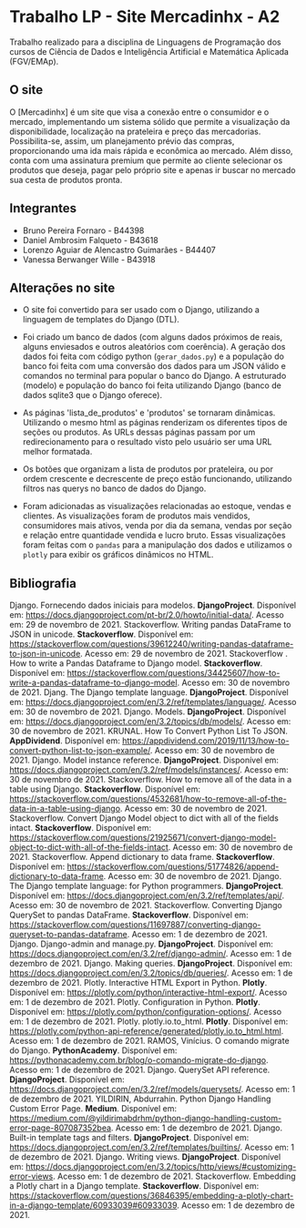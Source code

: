 # Trabalho LP - Site Mercadinhx - A2

Trabalho realizado para a disciplina de Linguagens de Programação dos cursos de Ciência de Dados e Inteligência Artificial e Matemática Aplicada (FGV/EMAp). 

## O site

O [Mercadinhx] é um site que visa a conexão entre o consumidor e o mercado, implementando um sistema sólido que permite a visualização da disponibilidade, localização na prateleira e preço das mercadorias. Possibilita-se, assim, um planejamento prévio das compras, proporcionando uma ida mais rápida e econômica ao mercado.
Além disso, conta com uma assinatura premium que permite ao cliente selecionar os produtos que deseja, pagar pelo próprio site e apenas ir buscar no mercado sua cesta de produtos pronta.


## Integrantes

- Bruno Pereira Fornaro  - B44398
- Daniel Ambrosim Falqueto - B43618
- Lorenzo Aguiar de Alencastro Guimarães - B44407
- Vanessa Berwanger Wille - B43918

## Alterações no site

- O site foi convertido para ser usado com o Django, utilizando a linguagem de templates do Django (DTL).

- Foi criado um banco de dados (com alguns dados próximos de reais, alguns enviesados e outros aleatórios com coerência). A geração dos dados foi feita com código python (`gerar_dados.py`) e a população do banco foi feita com uma conversão dos dados para um JSON válido e comandos no terminal para popular o banco do Django. A estruturado (modelo) e população do banco foi feita utilizando Django (banco de dados sqlite3 que o Django oferece).

- As páginas 'lista_de_produtos' e 'produtos' se tornaram dinâmicas. Utilizando o mesmo html as páginas renderizam os diferentes tipos de seções ou produtos. As URLs dessas páginas passam por um redirecionamento para o resultado visto pelo usuário ser uma URL melhor formatada.

- Os botões que organizam a lista de produtos por prateleira, ou por ordem crescente e decrescente de preço estão funcionando, utilizando filtros nas querys no banco de dados do Django.

- Foram adicionadas as visualizações relacionadas ao estoque, vendas e clientes. As visualizações foram de produtos mais vendidos, consumidores mais ativos, venda por dia da semana, vendas por seção e relação entre quantidade vendida e lucro bruto. Essas visualizações foram feitas com o `pandas` para a manipulação dos dados e utilizamos o `plotly` para exibir os gráficos dinâmicos no HTML.

## Bibliografia
Django. Fornecendo dados iniciais para modelos. **DjangoProject**. Disponível em: https://docs.djangoproject.com/pt-br/2.0/howto/initial-data/. Acesso em: 29 de novembro de 2021.
Stackoverflow. Writing pandas DataFrame to JSON in unicode. **Stackoverflow**. Disponível em: https://stackoverflow.com/questions/39612240/writing-pandas-dataframe-to-json-in-unicode. Acesso em: 29 de novembro de 2021.
Stackoverflow . How to write a Pandas Dataframe to Django model. **Stackoverflow**. Disponível em: https://stackoverflow.com/questions/34425607/how-to-write-a-pandas-dataframe-to-django-model. Acesso em: 30 de novembro de 2021.
Djang. The Django template language. **DjangoProject**. Disponível em: https://docs.djangoproject.com/en/3.2/ref/templates/language/. Acesso em: 30 de novembro de 2021.
Django. Models. **DjangoProject**. Disponível em: https://docs.djangoproject.com/en/3.2/topics/db/models/. Acesso em: 30 de novembro de 2021.
KRUNAL. How To Convert Python List To JSON. **AppDividend**. Disponível em: https://appdividend.com/2019/11/13/how-to-convert-python-list-to-json-example/. Acesso em: 30 de novembro de 2021.
Django. Model instance reference. **DjangoProject**. Disponível em: https://docs.djangoproject.com/en/3.2/ref/models/instances/. Acesso em: 30 de novembro de 2021.
Stackoverflow. How to remove all of the data in a table using Django. **Stackoverflow**. Disponível em: https://stackoverflow.com/questions/4532681/how-to-remove-all-of-the-data-in-a-table-using-django. Acesso em: 30 de novembro de 2021.
Stackoverflow. Convert Django Model object to dict with all of the fields intact. **Stackoverflow**. Disponível em: https://stackoverflow.com/questions/21925671/convert-django-model-object-to-dict-with-all-of-the-fields-intact. Acesso em: 30 de novembro de 2021.
Stackoverflow. Append dictionary to data frame. **Stackoverflow**. Disponível em: https://stackoverflow.com/questions/51774826/append-dictionary-to-data-frame. Acesso em: 30 de novembro de 2021.
Django. The Django template language: for Python programmers. **DjangoProject**. Disponível em: https://docs.djangoproject.com/en/3.2/ref/templates/api/. Acesso em: 30 de novembro de 2021.
Stackoverflow. Converting Django QuerySet to pandas DataFrame. **Stackoverflow**. Disponível em: https://stackoverflow.com/questions/11697887/converting-django-queryset-to-pandas-dataframe. Acesso em: 1 de dezembro de 2021.
Django. Django-admin and manage.py. **DjangoProject**. Disponível em: https://docs.djangoproject.com/en/3.2/ref/django-admin/. Acesso em: 1 de dezembro de 2021.
Django. Making queries. **DjangoProject**. Disponível em: https://docs.djangoproject.com/en/3.2/topics/db/queries/. Acesso em: 1 de dezembro de 2021.
Plotly. Interactive HTML Export in Python. **Plotly**. Disponível em: https://plotly.com/python/interactive-html-export/. Acesso em: 1 de dezembro de 2021.
Plotly. Configuration in Python. **Plotly**. Disponível em: https://plotly.com/python/configuration-options/. Acesso em: 1 de dezembro de 2021.
Plotly. plotly.io.to_html. **Plotly**. Disponível em: https://plotly.com/python-api-reference/generated/plotly.io.to_html.html. Acesso em: 1 de dezembro de 2021.
RAMOS, Vinícius. O comando migrate do Django. **PythonAcademy**. Disponível em: https://pythonacademy.com.br/blog/o-comando-migrate-do-django. Acesso em: 1 de dezembro de 2021.
Django. QuerySet API reference. **DjangoProject**. Disponível em: https://docs.djangoproject.com/en/3.2/ref/models/querysets/. Acesso em: 1 de dezembro de 2021.
YILDIRIN, Abdurrahin. Python Django Handling Custom Error Page. **Medium**. Disponível em: https://medium.com/@yildirimabdrhm/python-django-handling-custom-error-page-807087352bea. Acesso em: 1 de dezembro de 2021.
Django. Built-in template tags and filters. **DjangoProject**. Disponível em: https://docs.djangoproject.com/en/3.2/ref/templates/builtins/. Acesso em: 1 de dezembro de 2021.
Django. Writing views. **DjangoProject**. Disponível em: https://docs.djangoproject.com/en/3.2/topics/http/views/#customizing-error-views. Acesso em: 1 de dezembro de 2021.
Stackoverflow. Embedding a Plotly chart in a Django template. **Stackoverflow**. Disponível em: https://stackoverflow.com/questions/36846395/embedding-a-plotly-chart-in-a-django-template/60933039#60933039. Acesso em: 1 de dezembro de 2021.